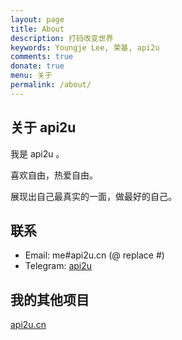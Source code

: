 ```yaml
---
layout: page
title: About
description: 打码改变世界
keywords: Youngje Lee, 荣基, api2u
comments: true
donate: true
menu: 关于
permalink: /about/
---
```

## 关于 api2u

我是 api2u 。

喜欢自由，热爱自由。

展现出自己最真实的一面，做最好的自己。

## 联系

* Email: me#api2u.cn (@ replace #)
* Telegram: [api2u](https://t.me/api2u)

## 我的其他项目

[api2u.cn](http://api2u.cn)